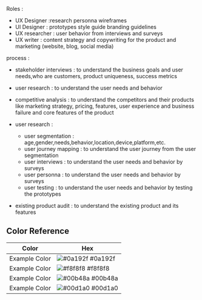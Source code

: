 Roles :

- UX Designer :research personna wireframes
- UI Designer : prototypes style guide branding guidelines
- UX researcher : user behavior from interviews and surveys
- UX writer : content strategy and copywriting for the product and marketing (website, blog, social media)

process :

- stakeholder interviews : to understand the business goals and user needs,who are customers, product uniqueness, success metrics
- user research : to understand the user needs and behavior
- competitive analysis : to understand the competitors and their products like marketing strategy, pricing, features, user experience and business failure and core features of the product
- user research :

  - user segmentation : age,gender,needs,behavior,location,device,platform,etc.
  - user journey mapping : to understand the user journey from the user segmentation
  - user interviews : to understand the user needs and behavior by surveys
  - user personna : to understand the user needs and behavior by surveys
  - user testing : to understand the user needs and behavior by testing the prototypes

- existing product audit : to understand the existing product and its features

## Color Reference

| Color             | Hex                                                                |
| ----------------- | ------------------------------------------------------------------ |
| Example Color | ![#0a192f](https://via.placeholder.com/10/0a192f?text=+) #0a192f |
| Example Color | ![#f8f8f8](https://via.placeholder.com/10/f8f8f8?text=+) #f8f8f8 |
| Example Color | ![#00b48a](https://via.placeholder.com/10/00b48a?text=+) #00b48a |
| Example Color | ![#00d1a0](https://via.placeholder.com/10/00b48a?text=+) #00d1a0 |

